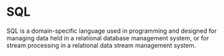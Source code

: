 # SQL
SQL is a domain-specific language used in programming and designed for managing data held in a relational database management system, or for stream processing in a relational data stream management system.
